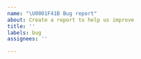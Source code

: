```yaml
---
name: "\U0001F41B Bug report"
about: Create a report to help us improve
title: ''
labels: bug
assignees: ''

---
```

